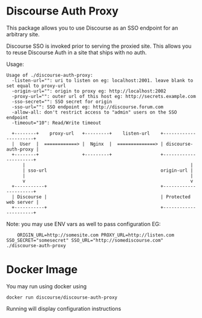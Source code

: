 Discourse Auth Proxy
===

This package allows you to use Discourse as an SSO endpoint for an arbitrary site.

Discourse SSO is invoked prior to serving the proxied site. This allows you to reuse Discourse Auth in a site that ships with no auth.


Usage:

```
Usage of ./discourse-auth-proxy:
  -listen-url="": uri to listen on eg: localhost:2001. leave blank to set equal to proxy-url
  -origin-url="": origin to proxy eg: http://localhost:2002
  -proxy-url="": outer url of this host eg: http://secrets.example.com
  -sso-secret="": SSO secret for origin
  -sso-url="": SSO endpoint eg: http://discourse.forum.com
  -allow-all: don't restrict access to "admin" users on the SSO endpoint
  -timeout="10": Read/Write timeout

```

```
  +--------+    proxy-url   +---------+    listen-url    +----------------------+
  |  User  |  ============> |  Nginx  |  ==============> | discourse-auth-proxy |
  +--------+                +---------+                  +----------------------+
      |                                                             |
      | sso-url                                          origin-url |
      |                                                             |
      v                                                             v
  +-----------+                                          +----------------------+
  | Discourse |                                          | Protected web server |
  +-----------+                                          +----------------------+
```

Note: you may use ENV vars as well to pass configuration EG:

``` shell
    ORIGIN_URL=http://somesite.com PROXY_URL=http://listen.com SSO_SECRET="somesecret" SSO_URL="http://somediscourse.com" ./discourse-auth-proxy
```

Docker Image
===

You may run using docker using

```
docker run discourse/discourse-auth-proxy
```

Running will display configuration instructions
